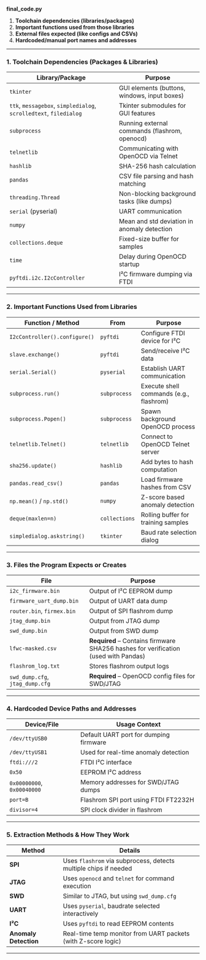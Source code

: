 **final_code.py**

1. **Toolchain dependencies (libraries/packages)**
2. **Important functions used from those libraries**
3. **External files expected (like configs and CSVs)**
4. **Hardcoded/manual port names and addresses**

---

###  **1. Toolchain Dependencies (Packages & Libraries)**

| **Library/Package**                                               | **Purpose**                                   |
| ----------------------------------------------------------------- | --------------------------------------------- |
| `tkinter`                                                         | GUI elements (buttons, windows, input boxes)  |
| `ttk`, `messagebox`, `simpledialog`, `scrolledtext`, `filedialog` | Tkinter submodules for GUI features           |
| `subprocess`                                                      | Running external commands (flashrom, openocd) |
| `telnetlib`                                                       | Communicating with OpenOCD via Telnet         |
| `hashlib`                                                         | SHA-256 hash calculation                      |
| `pandas`                                                          | CSV file parsing and hash matching            |
| `threading.Thread`                                                | Non-blocking background tasks (like dumps)    |
| `serial` (pyserial)                                               | UART communication                            |
| `numpy`                                                           | Mean and std deviation in anomaly detection   |
| `collections.deque`                                               | Fixed-size buffer for samples                 |
| `time`                                                            | Delay during OpenOCD startup                  |
| `pyftdi.i2c.I2cController`                                        | I²C firmware dumping via FTDI                 |

---

###  **2. Important Functions Used from Libraries**

| **Function / Method**         | **From**      | **Purpose**                             |
| ----------------------------- | ------------- | --------------------------------------- |
| `I2cController().configure()` | `pyftdi`      | Configure FTDI device for I²C           |
| `slave.exchange()`            | `pyftdi`      | Send/receive I²C data                   |
| `serial.Serial()`             | `pyserial`    | Establish UART communication            |
| `subprocess.run()`            | `subprocess`  | Execute shell commands (e.g., flashrom) |
| `subprocess.Popen()`          | `subprocess`  | Spawn background OpenOCD process        |
| `telnetlib.Telnet()`          | `telnetlib`   | Connect to OpenOCD Telnet server        |
| `sha256.update()`             | `hashlib`     | Add bytes to hash computation           |
| `pandas.read_csv()`           | `pandas`      | Load firmware hashes from CSV           |
| `np.mean()` / `np.std()`      | `numpy`       | Z-score based anomaly detection         |
| `deque(maxlen=n)`             | `collections` | Rolling buffer for training samples     |
| `simpledialog.askstring()`    | `tkinter`     | Baud rate selection dialog              |

---

###  **3. Files the Program Expects or Creates**

| **File**                        | **Purpose**                                                                        |
| ------------------------------- | ---------------------------------------------------------------------------------- |
| `i2c_firmware.bin`              | Output of I²C EEPROM dump                                                          |
| `firmware_uart_dump.bin`        | Output of UART data dump                                                           |
| `router.bin`, `firmex.bin`      | Output of SPI flashrom dump                                                        |
| `jtag_dump.bin`                 | Output from JTAG dump                                                              |
| `swd_dump.bin`                  | Output from SWD dump                                                               |
| `lfwc-masked.csv`               | **Required** – Contains firmware SHA256 hashes for verification (used with Pandas) |
| `flashrom_log.txt`              | Stores flashrom output logs                                                        |
| `swd_dump.cfg`, `jtag_dump.cfg` | **Required** – OpenOCD config files for SWD/JTAG                                   |

---

###  **4. Hardcoded Device Paths and Addresses**

| **Device/File**            | **Usage Context**                      |
| -------------------------- | -------------------------------------- |
| `/dev/ttyUSB0`             | Default UART port for dumping firmware |
| `/dev/ttyUSB1`             | Used for real-time anomaly detection   |
| `ftdi:///2`                | FTDI I²C interface                     |
| `0x50`                     | EEPROM I²C address                     |
| `0x00000000`, `0x00040000` | Memory addresses for SWD/JTAG dumps    |
| `port=B`                   | Flashrom SPI port using FTDI FT2232H   |
| `divisor=4`                | SPI clock divider in flashrom          |

---

###  **5. Extraction Methods & How They Work**

| **Method**            | **Details**                                                      |
| --------------------- | ---------------------------------------------------------------- |
| **SPI**               | Uses `flashrom` via subprocess, detects multiple chips if needed |
| **JTAG**              | Uses `openocd` and `telnet` for command execution                |
| **SWD**               | Similar to JTAG, but using `swd_dump.cfg`                        |
| **UART**              | Uses `pyserial`, baudrate selected interactively                 |
| **I²C**               | Uses `pyftdi` to read EEPROM contents                            |
| **Anomaly Detection** | Real-time temp monitor from UART packets (with Z-score logic)    |

---
